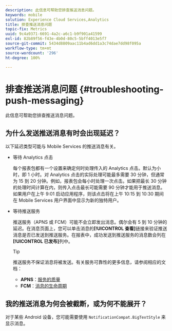 ```yaml
---
description: 此信息可帮助您排查推送消息问题。
keywords: mobile
solution: Experience Cloud Services,Analytics
title: 排查推送消息问题
topic-fix: Metrics
uuid: 9c4a9371-6691-4a2c-a6c1-b9f901a41599
exl-id: 82b89f56-f43e-4b0d-80c5-5bff4013e5f7
source-git-commit: 5434d8809aac11b4ad6dd1a3c74dae7dd98f095a
workflow-type: tm+mt
source-wordcount: '296'
ht-degree: 100%

---
```


# 排查推送消息问题 {#troubleshooting-push-messaging}

此信息可帮助您排查推送消息问题。

## 为什么发送推送消息有时会出现延迟？

以下延迟类型可能与 Mobile Services 的推送消息有关。

* 等待 Analytics 点击

   每个报表包都有一个设置来确定何时处理传入的 Analytics 点击。默认为小时，即 1 小时。对 Analytics 点击的实际处理可能最多需要 30 分钟，但通常为 15 到 20 分钟。例如，报表包会每小时处理一次点击。如果把最长 30 分钟的处理时间计算在内，则传入点击最长可能需要 90 分钟才能用于推送消息。如果用户在上午 9:01 启动应用程序，则该点击将在上午 10:15 到 10:30 期间在 Mobile Services 用户界面中显示为新的独特用户。

* 等待推送服务

   推送服务（APNS 或 FCM）可能不会立即发出消息。偶尔会有 5 到 10 分钟的延迟。在消息页面上，您可以单击消息的&#x200B;**[!UICONTROL 查看]**&#x200B;链接来验证推送消息是否已发送到推送服务。在报表中，成功发送到推送服务的消息数会列在&#x200B;**[!UICONTROL 已发布]**&#x200B;列中。

   >[!TIP]
   >
   >推送服务不保证消息将被发送。有关服务可靠性的更多信息，请参阅相应的文档：
   >
   >* **APNS**：[服务的质量](https://developer.apple.com/library/content/documentation/NetworkingInternet/Conceptual/RemoteNotificationsPG/APNSOverview.html#//apple_ref/doc/uid/TP40008194-CH8-SW5)
   >* **FCM**：[消息的生命周期](https://firebase.google.com/docs/cloud-messaging/concept-options#lifetime)


## 我的推送消息为何会被截断，或为何不能展开？

对于某些 Android 设备，您可能需要使用 `NotificationCompat.BigTextStyle` 来显示消息。
